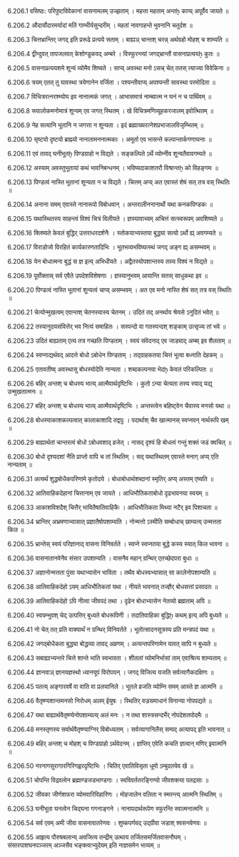 6.206.1
वसिष्ठः:
परिपुष्टविवेकानां वासनामलम् उज्झताम् ।
महत्ता महताम् अन्तẖ काप्य् अपूर्वैव जायते ॥


6.206.2
औदार्योदारमर्यादां मतिं गाम्भीर्यसुन्दरीम् ।
महतां नावगाहन्ते भुवनानि चतुर्दश ॥


6.206.3
चित्तभ्रान्तिर् जगद् इति प्ररूढे प्रत्यये सताम् ।
बाह्यञ् चान्तश् चरन्न् अर्थग्रहो मोहश् च शाम्यति ॥


6.206.4
द्वीन्दुवत् तापजलवत् केशोण्डुकवद् अम्बरे ।
विस्फुरन्त्यां जगद्भ्रान्तौ वासनाप्रत्ययẖ कुतः ॥


6.206.5
वासनाप्रत्ययशमे शून्यं व्योमैव शिष्यते ।
साप्य् अवस्था मनो ऽसच् चेत् ततस् त्याज्या विवेकिना ॥


6.206.6
त्रयम् एतत् तु यावस्था त्रयेणानेन वर्जिता ।
पश्यन्तीवाप्य् अपश्यन्ती सावस्था परमोदिता ॥


6.206.7
विचित्ररत्नरश्म्योघ इव नानात्मकं जगत् ।
आभासमात्रं नाम्ब्वात्म न घनं न च पार्थिवम् ॥


6.206.8
रूपालोकमनोमात्रं शून्यम् एव जगत् स्थितम् ।
खे विचित्रमणिव्यूहकरजालम् इवोत्थितम् ॥


6.206.9
नेह सत्यानि भूतानि न जगत्ता न शून्यता ।
इदं ब्रह्माख्यरत्नेशप्रभाजालविजृम्भितम् ॥


6.206.10
सृष्टयो दृष्टयो ब्राह्म्यो नानातामननात्मकाः ।
अमूर्ता एव भासन्ते कल्पान्तार्कगणाघनाः ॥


6.206.11
एवं तावद् घनीभूतḫ पिण्डग्राहो न विद्यते ।
सङ्कल्पिते ऽर्थे व्योम्नीव शून्यतैवावगम्यते ॥


6.206.12
अस्याम् अवस्तुभूतायां कथं भावनिबन्धनम् ।
भविष्यदाकाशतरौ विश्रान्तẖ को विहङ्गमः ॥


6.206.13
पिण्डत्वं नास्ति भूतानां शून्यता न च विद्यते ।
चित्तम् अप्य् अत एवास्तं शेषं सत् तत्र वस् स्थितिः ॥


6.206.14
अनाना समम् एवास्ते नानारूपो विबोधवान् ।
अन्तरालीननानार्थो यथा कनकपिण्डकः ॥


6.206.15
यथास्थितस्य साहन्त्वं विश्वं चित्रं विलीयते ।
ज्ञस्यावाच्यम् अचित्तं सत्स्वरूपम् अवशिष्यते ॥


6.206.16
क्लिष्यते केवलं बुद्धिर् उत्तराधरदर्शनैः ।
स्तोकयाभ्यस्तया बुद्ध्या सत्यो ऽर्थो ह्य् अवगम्यते ॥


6.206.17
विराडोजो विरहितं कार्यकारणतादिभिः ।
भूतभव्यभविष्यत्स्थं जगद् अङ्ग ह्य् असम्भवम् ॥


6.206.18
येन बोधात्मना बुद्धं स ज्ञ इत्य् अभिधीयते ।
अद्वैतस्योपशान्तस्य तस्य विश्वं न विद्यते ॥


6.206.19
पूर्वोक्तास् सर्व एवैते उपदेशविशेषणाः ।
ज्ञस्यानुभवम् आयान्ति सतस् साधुकथा इव ॥


6.206.20
पिण्डत्वं नास्ति भूतानां शून्यत्वं चाप्य् असम्भवम् ।
अत एव मनो नास्ति शेषं सत् तत्र वस् स्थितिः ॥


6.206.21
चेत्योन्मुखत्वम् एवान्तश् चेतनस्यास्य चेतनम् ।
उदितं तद् अनर्थाय श्रेयसे ऽनुदितं भवेत् ॥


6.206.22
तस्यानुदयसंवित्तेर् भव नित्यं समाहितः ।
सस्पन्दो वा गतस्पन्दश् शङ्काम् उत्सृज्य तां भवे ॥


6.206.23
उदितं बाह्यताम् एत्य तत्र गच्छति पिण्डताम् ।
स्वयं संवेदनाद् एव जाड्याद् अम्ब्व् इव शैलताम् ॥


6.206.24
स्वप्नाद्यर्थवद् आदत्ते बोधो ऽबोधेन पिण्डताम् ।
तद्ग्राहकतया चित्तं भूत्वा बध्नाति देहकम् ॥


6.206.25
एतावतीष्व् अवस्थासु बोधस्योदेति नान्यता ।
शब्दकल्पनया भेदẖ केवलं परिकल्पितः ॥


6.206.26
बहिर् अन्तश् च बोधस्य भात्य् आत्मैवार्थदृष्टिभिः ।
कुतो ऽन्या चेत्यता तस्य स्याद् यद्य् उन्मुखतात्मनः ॥


6.206.27
बहिर् अन्तश् च बोधस्य भात्य् आत्मैवार्थदृष्टिभिः ।
अन्तस्त्वेन बहिष्ट्वेन चैवास्य मनसो यथा ॥


6.206.28
बोधस्याकाशकल्पत्वात् कालाकाशादि तद्वपुः ।
पदार्थाश् चैव खात्मानस् स्वप्नवन् नार्थरूपि खम् ॥


6.206.29
बाह्यार्थतां चान्तरत्वं बोधो ऽबोधवशाद् व्रजेत् ।
नासद् दृश्यं हि बोधत्वं गन्तुं शक्तं जडं क्वचित् ॥


6.206.30
बोधो दृश्यदशां नैति प्राप्तो वापि च तां स्थितिम् ।
सद् यथास्थितम् एवास्ते मनाग् अप्य् एति नान्यताम् ॥


6.206.31
अत्यर्थं शुद्धबोधैकपरिणामे कृतोदये ।
बोधाबोधार्थशब्दानां स्मृतिर् अप्य् अस्तम् एष्यति ॥


6.206.32
आतिवाहिकदेहानां चित्तानाम् एव जायते ।
आधिभौतिकताबोधो दृढभावनया स्वयम् ॥


6.206.33
आकाशविशदैश् चित्तैर् भावितैषातिवाहिकैः ।
आधिभौतिकता मिथ्या नटैर् इव पिशाचता ॥


6.206.34
भ्रान्तिर् अभ्रमणाभ्यासात् प्रज्ञातैषोपशाम्यति ।
नोन्मत्तो ऽस्मीति सम्बोधाच् छाम्यत्य् उन्मत्तता किल ॥


6.206.35
भ्रान्तेस् स्वयं परिज्ञानाद् वासना विनिवर्तते ।
स्वप्ने स्वप्नतया बुद्धे कस्य स्यात् किल भावना ॥


6.206.36
वासनातानवेनैव संसार उपशाम्यति ।
वासनैव महान् ग्रन्थिर् एतच्छेदपरा बुधाः ॥


6.206.37
अज्ञानोन्मत्तता पुंसा यथाभ्यासेन भाविता ।
तथैव बोधस्वभ्यासात् सा कालेनोपशाम्यति ॥


6.206.38
आतिवाहिकदेहो ऽयम् आधिभौतिकतां यथा ।
नीयते भावनात् तज्ज्ञैर् बोधसत्तां प्रसादतः ॥


6.206.39
आतिवाहिकदेहो ऽपि नीत्वा जीवपदं तथा ।
दृढेन बोधाभ्यासेन नेतव्यो ब्रह्मताम् अपि ॥


6.206.40
स्वयम्भुवश् चेद् उत्पत्तिर् बुध्यते बोधरूपिणी ।
तदातिवाहिका बुद्धिẖ कथम् इत्य् अपि बुध्यते ॥


6.206.41
नो चेत् तत् प्रति वाक्यार्थं न ग्रन्थिर् विनिवर्तते ।
भूतोत्सादनसूत्रस्य प्रति मन्त्रपदं यथा ॥


6.206.42
जगद्बोधैकता बुद्ध्या बोद्धव्या तावद् अव्रणम् ।
अत्यन्तपरिणामेन यावत् सापि न बुध्यते ॥


6.206.43
सबाह्याभ्यन्तरे चित्ते शान्ते भाति स्वभावता ।
शीतलां व्योमनिर्भासां ताम् एवाश्रित्य शाम्यताम् ॥


6.206.44
ज्ञानवाञ् ज्ञानयज्ञस्थो ध्यानयूपं विरोपयन् ।
जगद् विजित्य यजति सर्वत्यागैकदक्षिणः ॥


6.206.45
पतत्य् अङ्गारवर्षे वा वाति वा प्रलयानिले ।
भूतले व्रजति व्योम्नि समम् आस्ते ज्ञ आत्मनि ॥


6.206.46
वैतृष्ण्यशान्तमनसो निरोधम् अलम् ईयुषः ।
स्थितिर् वज्रसमाधानं विनान्या नोपपद्यते ॥


6.206.47
यथा बाह्यार्थवैतृष्ण्येनोपशाम्यत्य् अलं मनः ।
न तथा शास्त्रसन्दर्भैर् नोपदेशतपोदमैः ॥


6.206.48
मनस्तृणस्य सर्वार्थवैतृष्ण्याग्निर् विबोध्यताम् ।
सर्वत्यागानिलैस् सम्पद् अत्यापद् इति भावनात् ॥


6.206.49
बहिर् अन्तश् च मोहश् च पिण्डग्राहो ऽर्थवेदनम् ।
ज्ञप्तिर् एवेति कचति ज्ञत्वान् मणिर् इवात्मनि ॥


6.206.50
नरनागसुरागारगिरिगह्वरदृष्टिभिः ।
चितिर् एवातिविसृता धूमो ऽम्बुदतयेव खे ॥


6.206.51
चोपन्ति विद्रवत्वेन ब्रह्माण्डजडभाण्डगाः ।
स्वविवर्ततरङ्गिण्यो जीवशक्त्या पतद्रसाः ॥


6.206.52
जीवका जीर्णशफरा व्योमवारिविहारिणः ।
मोहजालेन वलिता न स्मरन्त्य् आत्मनि स्थितिम् ॥


6.206.53
घनीभूता घनत्वेन चिद्घना गगनाङ्गने ।
नानापदार्थरूपेण स्फुरन्ति स्वात्मनात्मनि ॥


6.206.54
सर्व एवम् अमी जीवा वासनावातरेणवः ।
शुष्कपर्णवद् उद्ग्रीवा जडाश् श्वसनवेणवः ॥


6.206.55
आहृत्य पौरुषबलान्य् अवजित्य तन्द्रीम् उत्थाय तर्जितसमर्जितवासनौघम् ।
संसारपाशघनपञ्जरम् अञ्जसैव भङ्क्त्वाभ्युदेयम् इति नाज्ञसमेन भाव्यम् ॥

